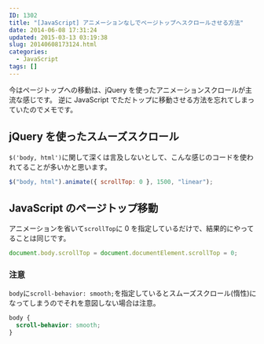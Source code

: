 ```yaml
---
ID: 1302
title: "[JavaScript] アニメーションなしでページトップへスクロールさせる方法"
date: 2014-06-08 17:31:24
updated: 2015-03-13 03:19:38
slug: 20140608173124.html
categories:
  - JavaScript
tags: []
---
```


今はページトップへの移動は、jQuery を使ったアニメーションスクロールが主流な感じです。 逆に JavaScript でただトップに移動させる方法を忘れてしまっていたのでメモです。

<!--more-->

## jQuery を使ったスムーズスクロール

`$('body, html')`に関して深くは言及しないとして、こんな感じのコードを使われてることが多いかと思います。

```js
$("body, html").animate({ scrollTop: 0 }, 1500, "linear");
```

## JavaScript のページトップ移動

アニメーションを省いて`scrollTop`に 0 を指定しているだけで、結果的にやってることは同じです。

```js
document.body.scrollTop = document.documentElement.scrollTop = 0;
```

### 注意

`body`に`scroll-behavior: smooth;`を指定しているとスムーズスクロール(惰性)になってしまうのでそれを意図しない場合は注意。

```css
body {
  scroll-behavior: smooth;
}
```
